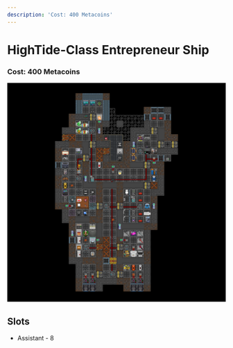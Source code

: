 ```yaml
---
description: 'Cost: 400 Metacoins'
---
```


# HighTide-Class Entrepreneur Ship

### Cost:  400 Metacoins

![](<../.gitbook/assets/image (33).png>)

## Slots

* Assistant - 8
